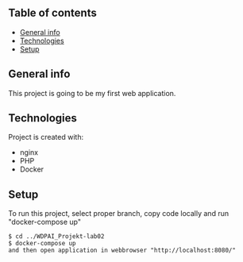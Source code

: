 ## Table of contents
* [General info](#general-info)
* [Technologies](#technologies)
* [Setup](#setup)

## General info
This project is going to be my first web application.
	
## Technologies
Project is created with:
* nginx
* PHP
* Docker
	
## Setup
To run this project, select proper branch, copy code locally and run "docker-compose up"

```
$ cd ../WDPAI_Projekt-lab02
$ docker-compose up
and then open application in webbrowser "http://localhost:8080/"
```


